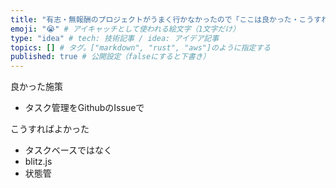 ```yaml
---
title: "有志・無報酬のプロジェクトがうまく行かなかったので「ここは良かった・こうすれば良かった」をまとめてみた" # 記事のタイトル
emoji: "😭" # アイキャッチとして使われる絵文字（1文字だけ）
type: "idea" # tech: 技術記事 / idea: アイデア記事
topics: [] # タグ。["markdown", "rust", "aws"]のように指定する
published: true # 公開設定（falseにすると下書き）
---
```


良かった施策
- タスク管理をGithubのIssueで

こうすればよかった
- タスクベースではなく
- blitz.js
- 状態管